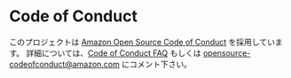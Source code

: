# Code of Conduct
このプロジェクトは [Amazon Open Source Code of Conduct](https://aws.github.io/code-of-conduct) を採用しています。
詳細については、[Code of Conduct FAQ](https://aws.github.io/code-of-conduct-faq) もしくは
opensource-codeofconduct@amazon.com にコメント下さい。